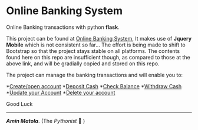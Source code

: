 # Online Banking System
Online Banking transactions with python **flask**.

This project can be found at [Online Banking System](http://systems.pythonanywhere.com), It makes use of **Jquery Mobile** which is not consistent so far...
The effort is being made to shift to Bootstrap so that the project stays stable on all platforms.
The contents found here on this repo are insufficient though, as compared to those at the above link, and will be gradially copied and stored on this repo.

The project can manage the banking transactions and will enable you to:

*[Create/open account](http://systems.pythonanywhere.com)
*[Deposit Cash](http://systems.pythonanywhere.com/bank#deposit)
*[Check Balance](http://systems.pythonanywhere.com/bank#check)
*[Withdraw Cash](http://systems.pythonanywhere.com/bank#withdraw)
*[Update your Account](http://systems.pythonanywhere.com/bank#update)
*[Delete your account](http://systems.pythonanywhere.com/bank#delete)

Good Luck
______________________________________________________________________

**_Amin Matola_**. (The _Pythonist_ :snake: )

